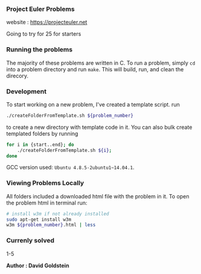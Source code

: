 ### Project Euler Problems

website : https://projecteuler.net

Going to try for 25 for starters

### Running the problems

The majority of these problems are written in C. To run a problem, simply `cd` into a problem directory and run `make`. This will build, run, and clean the direcory. 

### Development

To start working on a new problem, I've created a template script. run
```sh
./createFolderFromTemplate.sh ${problem_number}
```
to create a new directory with template code in it. You can also bulk create templated folders by running
```sh
for i in {start..end}; do
	./createFolderFromTemplate.sh ${i};	
done
```

GCC version used: `Ubuntu 4.8.5-2ubuntu1~14.04.1`.

### Viewing Problems Locally

All folders included a downloaded html file with the problem in it. To open the problem html in terminal run:
```sh
# install w3m if not already installed
sudo apt-get install w3m
w3m ${problem_number}.html | less
```

### Currenly solved

1-5

**Author : David Goldstein**
